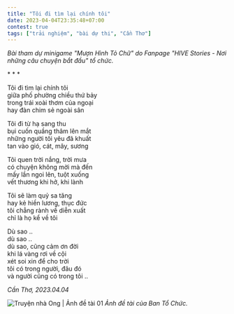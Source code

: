 ```yaml
---
title: "Tôi đi tìm lại chính tôi"
date: 2023-04-04T23:35:48+07:00
contest: true
tags: ["trải nghiệm", "bài dự thi", "Cần Thơ"]
---
```

*Bài tham dự minigame "Mượn Hình Tỏ Chữ" do Fanpage "HIVE Stories - Nơi những câu chuyện bắt đầu" tổ chức.*  
  
\* \* \*
  
Tôi đi tìm lại chính tôi  
giữa phố phường chiều thứ bảy  
trong trái xoài thơm của ngoại  
hay đàn chim sẻ ngoài sân  
  
Tôi đi từ hạ sang thu  
bụi cuốn quầng thâm lên mắt  
những người tôi yêu đã khuất  
tan vào gió, cát, mây, sương  
  
Tôi quen trời nắng, trời mưa  
có chuyện không mời mà đến  
mấy lần ngoi lên, tuột xuống  
vết thương khi hở, khi lành  
  
Tôi sẽ làm quỷ sa tăng  
hay kẻ hiền lương, thục đức  
tôi chẳng rành về diễn xuất  
chỉ là họ kể về tôi  
  
Dù sao ..  
dù sao ..  
dù sao, cũng cảm ơn đời  
khi lá vàng rơi về cội  
xét soi xin để cho trời  
tôi có trong người, đâu đó  
và người cũng có trong tôi ..  
  
*Cần Thơ, 2023.04.04*
  
![Truyện nhà Ong | Ảnh đề tài 01](/img/truyen-nha-ong-01.jpg "Truyện nhà Ong | Ảnh đề tài 01")
*Ảnh đề tài của Ban Tổ Chức.*